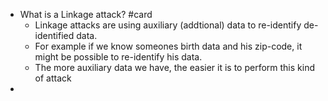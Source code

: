 - What is a Linkage attack? #card
	- Linkage attacks are using auxiliary (addtional) data to re-identify de-identified data.
	- For example if we know someones birth data and his zip-code, it might be possible to re-identify his data.
	- The more auxiliary data we have, the easier it is to perform this kind of attack
-